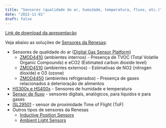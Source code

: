 ```yaml
---
title: "Sensores (qualidade do ar, humidade, temperatura, fluxo, etc.)"
date: "2022-11-01"
draft: false
---
```


[Link de download da apresentação](../assets/material/Environmental_Bio_sensor.pdf)

Veja abaixo as soluções de [Sensores da Renesas](https://www.renesas.com/us/en/products/sensor-products):

- Sensores de qualidade do ar ([Digital Gas Sensor Platform](https://www.renesas.com/us/en/products/sensor-products/environmental-sensors/digital-gas-sensors))
  - [ZMOD4410](https://www.renesas.com/us/en/products/sensor-products/environmental-sensors/digital-gas-sensors/zmod4410-firmware-configurable-indoor-air-quality-iaq-sensor-embedded-artificial-intelligence-ai) (ambientes internos) - Presença de TVOC (Total Volatile Organic Compounds) e eCO2 (Estimated carbon dioxide level)
  - [ZMOD4510](https://www.renesas.com/us/en/products/sensor-products/environmental-sensors/digital-gas-sensors/zmod4510-outdoor-air-quality-sensor-platform) (ambientes externos) - Estimativas de NO2 (nitrogen dioxide) e O3 (ozone)
  - [ZMOD4450](https://www.renesas.com/us/en/products/sensor-products/environmental-sensors/digital-gas-sensors/zmod4450-refrigeration-air-quality-sensor-platform) (ambientes refrigerados) - Presença de gases relacionados à deterioração de alimentos
- [HS300x e HS400x](https://www.renesas.com/us/en/products/sensor-products/environmental-sensors/humidity-temperature-sensors) - Sensores de humidade e temperatura
- [Sensor de fluxo](https://www.renesas.com/us/en/products/sensor-products/flow-sensors) - sensores digitais, analógicos, para líquidos e para gases
- [ISL29501](https://www.renesas.com/us/en/products/sensor-products/optical-sensors/proximity-sensors) - sensor de proximidade Time of Flight (ToF)
- Outros tipos de sensores da Renesas
  - [Inductive Position Sensors](https://www.renesas.com/us/en/products/sensor-products/position-sensors)
  - [Ambient Light Sensors](https://www.renesas.com/us/en/products/sensor-products/optical-sensors/ambient-light-sensors)
